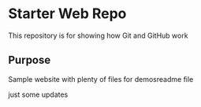 # Starter Web Repo

This repository is for showing how Git and GitHub work

## Purpose

Sample website with plenty of files for demosreadme file

just some updates
